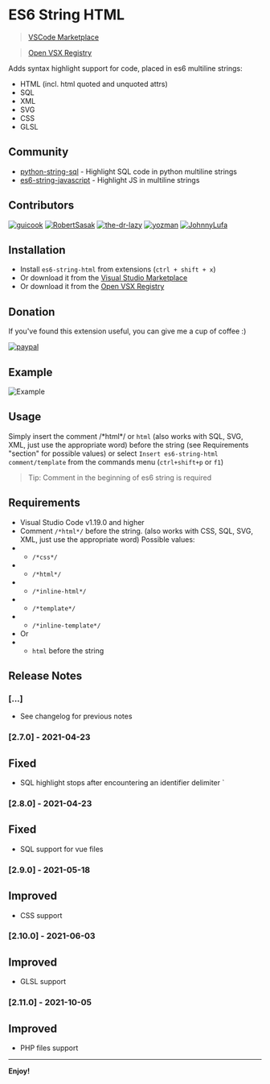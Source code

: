 # ES6 String HTML 
> [VSCode Marketplace](https://marketplace.visualstudio.com/items?itemName=Tobermory.es6-string-html)

> [Open VSX Registry](https://open-vsx.org/extension/Tobermory/es6-string-html)

Adds syntax highlight support for code, placed in es6 multiline strings:
- HTML (incl. html quoted and unquoted attrs)
- SQL
- XML
- SVG
- CSS
- GLSL

## Community
- [python-string-sql](https://github.com/ptweir/python-string-sql) - Highlight SQL code in python multiline strings
- [es6-string-javascript](https://github.com/Zjcompt/es6-string-javascript) - Highlight JS in multiline strings

## Contributors
[![guicook](https://img.shields.io/badge/gucook-❤-brightgreen)](https://github.com/guycook)
[![RobertSasak](https://img.shields.io/badge/RobertSasak-❤-brightgreen)](https://github.com/RobertSasak)
[![the-dr-lazy](https://img.shields.io/badge/the--dr--lazy-❤-brightgreen)](https://github.com/the-dr-lazy)
[![yozman](https://img.shields.io/badge/yozman-❤-brightgreen)](https://github.com/yozman)
[![JohnnyLufa](https://img.shields.io/badge/JohnnyLufa-❤-brighten)](https://github.com/JohnnyLufa)

## Installation

- Install `es6-string-html` from extensions (`ctrl + shift + x`)
- Or download it from the [Visual Studio Marketplace](https://marketplace.visualstudio.com/items?itemName=Tobermory.es6-string-html)
- Or download it from the [Open VSX Registry](https://open-vsx.org/extension/Tobermory/es6-string-html)

## Donation

If you've found this extension useful, you can give me a cup of coffee :)

[![paypal](https://www.paypalobjects.com/en_US/i/btn/btn_donateCC_LG.gif)](https://www.paypal.com/cgi-bin/webscr?cmd=_s-xclick&hosted_button_id=68P8BFSZPG5H2)

## Example

![Example](https://github.com/mydesireiscoma/es6-string-html/raw/HEAD/docs/demo.png)

## Usage

Simply insert the comment /\*html\*/ or `html` (also works with SQL, SVG, XML, just use the appropriate word) before the string
(see Requirements "section" for possible values) or select
`Insert es6-string-html comment/template` from the commands menu
(`ctrl+shift+p` or `f1`)

> Tip: Comment in the beginning of es6 string is required

## Requirements

- Visual Studio Code v1.19.0 and higher
- Comment `/*html*/` before the string. (also works with CSS, SQL, SVG, XML, just use the appropriate word) Possible values:
- - `/*css*/`
- - `/*html*/`
- - `/*inline-html*/`
- - `/*template*/`
- - `/*inline-template*/`
- Or
- - `html` before the string

## Release Notes

### [...]
- See changelog for previous notes

### [2.7.0] - 2021-04-23
## Fixed
- SQL highlight stops after encountering an identifier delimiter `

### [2.8.0] - 2021-04-23
## Fixed
- SQL support for vue files

### [2.9.0] - 2021-05-18
## Improved
- CSS support

### [2.10.0] - 2021-06-03
## Improved
- GLSL support

### [2.11.0] - 2021-10-05
## Improved
- PHP files support
-----------------------------------------------------------------------------------------------------------

**Enjoy!**
